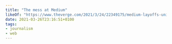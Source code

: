```yaml
---
title: "The mess at Medium"
likeOf: "https://www.theverge.com/2021/3/24/22349175/medium-layoffs-union-evan-williams-blogger-twitter-subscription"
date: 2021-03-26T23:16:51+0100
tags:
- journalism
- web
---
```

